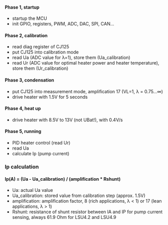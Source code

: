 #### Phase 1, startup ####
- startup the MCU
- init GPIO, registers, PWM, ADC, DAC, SPI, CAN...

#### Phase 2, calibration ####
- read diag register of CJ125
- put CJ125 into calibration mode
- read Ua (ADC value for λ=1), store them (Ua_calibration)
- read Ur (ADC value for optimal heater power and heater temperature), store them (Ur_calibration)

#### Phase 3, condensation ####
- put CJ125 into measurement mode, amplification 17 (VL=1, λ = 0.75...∞)
- drive heater with 1.5V for 5 seconds

#### Phase 4, heat up ####
- drive heater with 8.5V to 13V (not UBat!), with 0.4V/s

#### Phase 5, running ####
- PID heater control (read Ur)
- read Ua
- calculate Ip (pump current)

### Ip calculation ###
#### Ip(A) = (Ua - Ua_calibration) / (amplification * Rshunt) ####
- Ua: actual Ua value
- Ua_calibration: stored value from calibration step (approx. 1.5V)
- amplification: amplification factor, 8 (rich applications, λ < 1) or 17 (lean applications, λ > 1)
- Rshunt: resistance of shunt resistor between IA and IP for pump current sensing, always 61.9 Ohm for LSU4.2 and LSU4.9
